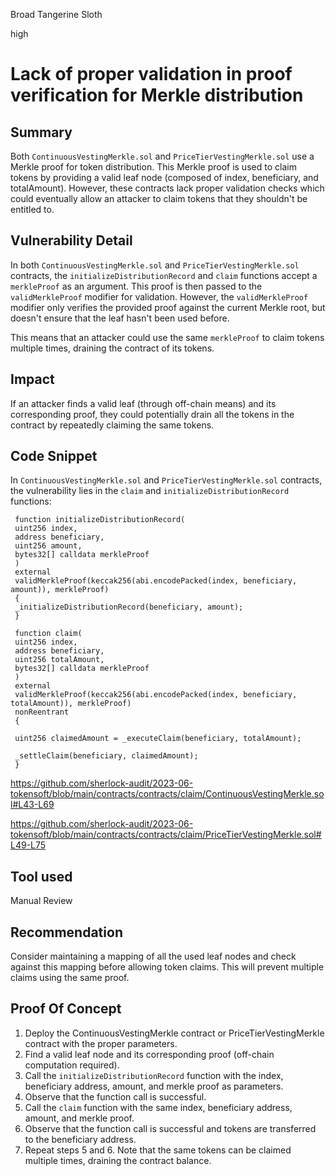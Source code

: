 Broad Tangerine Sloth

high

# Lack of proper validation in proof verification for Merkle distribution

## Summary

Both `ContinuousVestingMerkle.sol` and `PriceTierVestingMerkle.sol` use a Merkle proof for token distribution. This Merkle proof is used to claim tokens by providing a valid leaf node (composed of index, beneficiary, and totalAmount). However, these contracts lack proper validation checks which could eventually allow an attacker to claim tokens that they shouldn't be entitled to.

## Vulnerability Detail

In both `ContinuousVestingMerkle.sol` and `PriceTierVestingMerkle.sol` contracts, the `initializeDistributionRecord` and `claim` functions accept a `merkleProof` as an argument. This proof is then passed to the `validMerkleProof` modifier for validation. However, the `validMerkleProof` modifier only verifies the provided proof against the current Merkle root, but doesn't ensure that the leaf hasn't been used before.

This means that an attacker could use the same `merkleProof` to claim tokens multiple times, draining the contract of its tokens.

## Impact

If an attacker finds a valid leaf (through off-chain means) and its corresponding proof, they could potentially drain all the tokens in the contract by repeatedly claiming the same tokens.

## Code Snippet

In `ContinuousVestingMerkle.sol` and `PriceTierVestingMerkle.sol` contracts, the vulnerability lies in the `claim` and `initializeDistributionRecord` functions:

```solidity
 function initializeDistributionRecord(
 uint256 index, 
 address beneficiary, 
 uint256 amount, 
 bytes32[] calldata merkleProof
 )
 external
 validMerkleProof(keccak256(abi.encodePacked(index, beneficiary, amount)), merkleProof)
 {
 _initializeDistributionRecord(beneficiary, amount);
 }

 function claim(
 uint256 index, 
 address beneficiary, 
 uint256 totalAmount, 
 bytes32[] calldata merkleProof
 )
 external
 validMerkleProof(keccak256(abi.encodePacked(index, beneficiary, totalAmount)), merkleProof)
 nonReentrant
 {

 uint256 claimedAmount = _executeClaim(beneficiary, totalAmount);

 _settleClaim(beneficiary, claimedAmount);
 }
```

https://github.com/sherlock-audit/2023-06-tokensoft/blob/main/contracts/contracts/claim/ContinuousVestingMerkle.sol#L43-L69

https://github.com/sherlock-audit/2023-06-tokensoft/blob/main/contracts/contracts/claim/PriceTierVestingMerkle.sol#L49-L75

## Tool used

Manual Review

## Recommendation

Consider maintaining a mapping of all the used leaf nodes and check against this mapping before allowing token claims. This will prevent multiple claims using the same proof.

## Proof Of Concept

1. Deploy the ContinuousVestingMerkle contract or PriceTierVestingMerkle contract with the proper parameters.
2. Find a valid leaf node and its corresponding proof (off-chain computation required).
3. Call the `initializeDistributionRecord` function with the index, beneficiary address, amount, and merkle proof as parameters.
4. Observe that the function call is successful.
5. Call the `claim` function with the same index, beneficiary address, amount, and merkle proof.
6. Observe that the function call is successful and tokens are transferred to the beneficiary address.
7. Repeat steps 5 and 6. Note that the same tokens can be claimed multiple times, draining the contract balance.